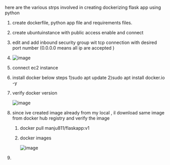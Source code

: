 here are the various strps involved in creating dockerizing flask app using python 

1) create dockerfile, python app file and requirements  files.
2) create ubuntuinstance with public access enable and connect
3) edit and add inbound  security group wit tcp connection with desired port number (0.0.0.0 means all ip are accepted )


4) ![image](https://github.com/user-attachments/assets/0facc8a2-e373-479d-88f1-04219f5bb9a6)

5) connect ec2 instance

6) install docker below steps
   1)sudo apt update
   2)sudo apt install docker.io -y

7) verify docker version

   ![image](https://github.com/user-attachments/assets/7a6e3544-5b0e-46b3-a13e-a2d58911a3c3)


8) since ive created image already from my local , il download same image from docker hub registry and verify the image

   1) docker pull manju811/flaskapp:v1
   2) docker images
  
      ![image](https://github.com/user-attachments/assets/24077e1d-da39-4ded-8885-34e9f3520bae)


9)


   
